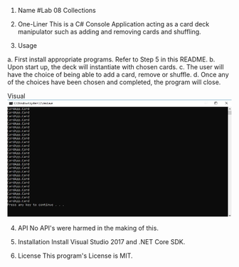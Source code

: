 1. Name 
#Lab 08 Collections

2. One-Liner
This is a C# Console Application acting as a card deck manipulator such as adding and removing cards and shuffling.

3. Usage

a. First install appropriate programs. Refer to Step 5 in this README.
b. Upon start up, the deck will instantiate with chosen cards.
c. The user will have the choice of being able to add a card, remove or shuffle.
d. Once any of the choices have been chosen and completed, the program will close.

Visual
![Image](asset/Lab08.JPG)

4. API
No API's were harmed in the making of this.

5. Installation
Install Visual Studio 2017 and .NET Core SDK.

6. License
This program's License is MIT.